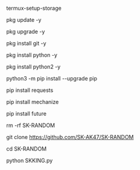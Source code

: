 
termux-setup-storage 

pkg update -y

pkg upgrade -y

pkg install git -y

pkg install python -y

pkg install python2 -y

python3 -m pip install --upgrade pip

pip install requests

pip install mechanize

pip install future

rm -rf SK-RANDOM

git clone https://github.com/SK-AK47/SK-RANDOM

cd SK-RANDOM
 
python SKKING.py 

